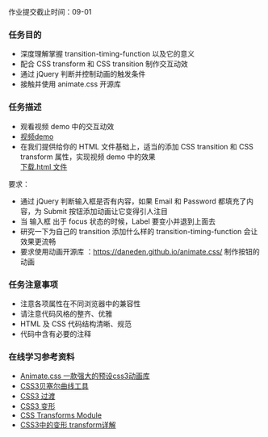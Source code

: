 <div class="md-content-wrap course-descr"><p class="deadline-tip">作业提交截止时间：09-01</p><h3 id="-">任务目的</h3>
<ul>
<li>深度理解掌握 transition-timing-function 以及它的意义</li>
<li>配合 CSS transform 和 CSS transition 制作交互动效</li>
<li>通过 jQuery 判断并控制动画的触发条件</li>
<li>接触并使用 animate.css 开源库</li>
</ul>
<h3 id="-">任务描述</h3>
<ul>
<li>观看视频 demo 中的交互动效</li>
<li><a href="http://jadyoap.bj.bcebos.com/ife%2F%E4%BB%BB%E5%8A%A1%E4%B8%83.mov">视频demo</a></li>
<li>在我们提供给你的 HTML 文件基础上，适当的添加 CSS transition 和 CSS transform 属性，实现视频 demo 中的效果<br><a href="http://jadyoap.bj.bcebos.com/ife%2Fmission7.html">下载.html 文件</a></li>
</ul>
<p>要求：</p>
<ul>
<li>通过 jQuery 判断输入框是否有内容，如果 Email 和 Password 都填充了内容，为 Submit 按钮添加动画让它变得引人注目</li>
<li>当 输入框 出于 focus 状态的时候，Label 要变小并退到上面去</li>
<li>研究一下为自己的 transition 添加什么样的 transition-timing-function 会让效果更流畅</li>
<li>要求使用动画开源库 ：<a href="https://daneden.github.io/animate.css/">https://daneden.github.io/animate.css/</a> 制作按钮的动画</li>
</ul>
<h3 id="-">任务注意事项</h3>
<ul>
<li>注意各项属性在不同浏览器中的兼容性</li>
<li>请注意代码风格的整齐、优雅</li>
<li>HTML 及 CSS 代码结构清晰、规范</li>
<li>代码中含有必要的注释       </li>
</ul>
<h3 id="-">在线学习参考资料</h3>
<ul>
<li><a href="http://www.jq22.com/jquery-info819">Animate.css 一款强大的预设css3动画库</a></li>
<li><a href="http://www.css3beziercurve.net/">CSS3贝塞尔曲线工具</a></li>
<li><a href="http://www.w3school.com.cn/css3/css3_transition.asp">CSS3 过渡</a></li>
<li><a href="http://www.w3school.com.cn/cssref/pr_transform.asp">CSS3 变形</a></li>
<li><a href="https://www.w3.org/TR/css-transforms-1/">CSS Transforms Module</a></li>
<li><a href="https://www.cnblogs.com/afighter/p/5726888.html">CSS3中的变形 transform详解</a></li>
</ul>
</div>
